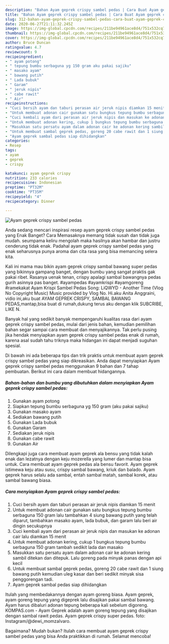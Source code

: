 ```yaml
---
description: "Bahan Ayam geprek crispy sambel pedas | Cara Buat Ayam geprek crispy sambel pedas Yang Sempurna"
title: "Bahan Ayam geprek crispy sambel pedas | Cara Buat Ayam geprek crispy sambel pedas Yang Sempurna"
slug: 312-bahan-ayam-geprek-crispy-sambel-pedas-cara-buat-ayam-geprek-crispy-sambel-pedas-yang-sempurna
date: 2020-06-27T21:11:32.245Z
image: https://img-global.cpcdn.com/recipes/211be94961ace8d4/751x532cq70/ayam-geprek-crispy-sambel-pedas-foto-resep-utama.jpg
thumbnail: https://img-global.cpcdn.com/recipes/211be94961ace8d4/751x532cq70/ayam-geprek-crispy-sambel-pedas-foto-resep-utama.jpg
cover: https://img-global.cpcdn.com/recipes/211be94961ace8d4/751x532cq70/ayam-geprek-crispy-sambel-pedas-foto-resep-utama.jpg
author: Bruce Duncan
ratingvalue: 4.7
reviewcount: 9
recipeingredient:
- " ayam potong"
- " tepung bumbu serbaguna yg 150 gram aku pakai sajiku"
- " masako ayam"
- " bawang putih"
- " Lada bubuk"
- " Garam"
- " jeruk nipis"
- " cabe rawit"
- " Air"
recipeinstructions:
- "Cuci bersih ayam dan taburi perasan air jeruk nipis diamkan 15 menit"
- "Untuk membuat adonan cair gunakan satu bungkus tepung bumbu serbaguna 150 gram lalu tambahkan 4 siung bawang putih yang telah diparut, tambahkan masako ayam, lada bubuk, dan garam lalu beri air dingin secukupnya"
- "Cuci kembali ayam dari perasan air jeruk nipis dan masukan ke adonan cair lalu diamkan 15 menit"
- "Untuk membuat adonan kering, cukup 1 bungkus tepung bumbu serbaguna 150 gram tambah sedikit lada dan masako"
- "Masukkan satu persatu ayam dalam adonan cair ke adonan kering sambil ditekan dan ditepuk. Lalu goreng pada minyak panas dengan api kecil"
- "Untuk membuat sambal geprek pedas, goreng 20 cabe rawit dan 1 siung bawang putih kemudian uleg kasar dan beri sedikit minyak sisa penggorengan tadi."
- "Ayam geprek sambal pedas siap dihidangkan"
categories:
- Resep
tags:
- ayam
- geprek
- crispy

katakunci: ayam geprek crispy 
nutrition: 233 calories
recipecuisine: Indonesian
preptime: "PT32M"
cooktime: "PT35M"
recipeyield: "4"
recipecategory: Dinner

---
```



![Ayam geprek crispy sambel pedas](https://img-global.cpcdn.com/recipes/211be94961ace8d4/751x532cq70/ayam-geprek-crispy-sambel-pedas-foto-resep-utama.jpg)

Anda sedang mencari inspirasi resep ayam geprek crispy sambel pedas yang Enak Banget? Cara Memasaknya memang tidak susah dan tidak juga mudah. seumpama keliru mengolah maka hasilnya akan hambar dan justru cenderung tidak enak. Padahal ayam geprek crispy sambel pedas yang enak seharusnya punya aroma dan cita rasa yang bisa memancing selera kita.

Kali ini mama mau bikin ayam geprek crispy sambal bawang super pedas yang bikinnya gampang banget, dengan bumbu yang sangat praktis gak pakai ribet. Rasanya uenak tenan, crispy apalagi sambal bawangnya pedas gurih asinnya pas banget. #ayampedas #ayamkrispi #ayamgoreng #ramekakat Ayam Krispi Sambel Pedas Song: LiQWYD - Another Time (Vlog No Copyright Music) Music provided by Vlog No. Hi.aku Anita Anggraini, vidio ini,aku buat AYAM GEPREK CRISPY, SAMBAL BAWANG PEDAS,mantap,bisa buat di rumah,dukung terus aku dengan klik SUBCRIBE, LIKE N.

Banyak hal yang sedikit banyak mempengaruhi kualitas rasa dari ayam geprek crispy sambel pedas, mulai dari jenis bahan, kemudian pemilihan bahan segar sampai cara membuat dan menyajikannya. Tak perlu pusing jika hendak menyiapkan ayam geprek crispy sambel pedas enak di rumah, karena asal sudah tahu triknya maka hidangan ini dapat menjadi suguhan spesial.


Di bawah ini ada beberapa tips dan trik praktis untuk membuat ayam geprek crispy sambel pedas yang siap dikreasikan. Anda dapat menyiapkan Ayam geprek crispy sambel pedas menggunakan 9 bahan dan 7 tahap pembuatan. Berikut ini cara dalam membuat hidangannya.

<!--inarticleads1-->

##### Bahan-bahan dan bumbu yang dibutuhkan dalam menyiapkan Ayam geprek crispy sambel pedas:

1. Gunakan  ayam potong
1. Siapkan  tepung bumbu serbaguna yg 150 gram (aku pakai sajiku)
1. Gunakan  masako ayam
1. Sediakan  bawang putih
1. Gunakan  Lada bubuk
1. Gunakan  Garam
1. Sediakan  jeruk nipis
1. Gunakan  cabe rawit
1. Gunakan  Air


Dilengkapi juga cara membuat ayam geprek ala bensu yang tidak kalah enak dan lezatnya dengan keju mozerella yang lumer dan mantap bisa untuk. Cara membuat ayam geprek pedas ala bensu favorit. Ayam geprek istimewa keju atau susu, crispy sambal bawang, kriuk dan balado. Ayam geprek harus selalu ada sambal, entah sambal matah, sambal korek, atau sambal bawang biasa. 

<!--inarticleads2-->

##### Cara menyiapkan Ayam geprek crispy sambel pedas:

1. Cuci bersih ayam dan taburi perasan air jeruk nipis diamkan 15 menit
1. Untuk membuat adonan cair gunakan satu bungkus tepung bumbu serbaguna 150 gram lalu tambahkan 4 siung bawang putih yang telah diparut, tambahkan masako ayam, lada bubuk, dan garam lalu beri air dingin secukupnya
1. Cuci kembali ayam dari perasan air jeruk nipis dan masukan ke adonan cair lalu diamkan 15 menit
1. Untuk membuat adonan kering, cukup 1 bungkus tepung bumbu serbaguna 150 gram tambah sedikit lada dan masako
1. Masukkan satu persatu ayam dalam adonan cair ke adonan kering sambil ditekan dan ditepuk. Lalu goreng pada minyak panas dengan api kecil
1. Untuk membuat sambal geprek pedas, goreng 20 cabe rawit dan 1 siung bawang putih kemudian uleg kasar dan beri sedikit minyak sisa penggorengan tadi.
1. Ayam geprek sambal pedas siap dihidangkan


Itulah yang membedakannya dengan ayam goreng biasa. Ayam geprek, ayam goreng tepung yang digeprek lalu disajikan pakai sambal bawang. Ayam harus dibaluri adonan tepung beberapa kali sebelum digoreng. KOMPAS.com - Ayam Geprek adalah ayam goreng tepung yang disajikan dengan sambal rawit pedas. Ayam geprek crispy super pedas. foto: Instagram/@dewi_momzalvaro. 

Bagaimana? Mudah bukan? Itulah cara membuat ayam geprek crispy sambel pedas yang bisa Anda praktikkan di rumah. Selamat mencoba!
